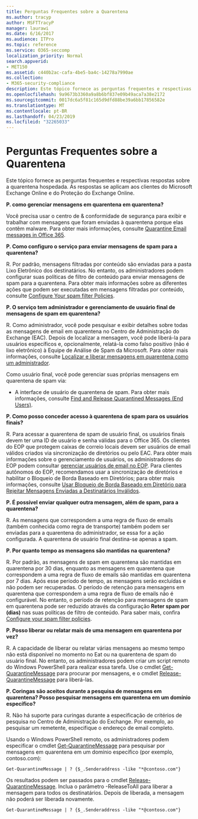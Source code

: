 ```yaml
---
title: Perguntas Frequentes sobre a Quarentena
ms.author: tracyp
author: MSFTTracyP
manager: laurawi
ms.date: 6/16/2017
ms.audience: ITPro
ms.topic: reference
ms.service: O365-seccomp
localization_priority: Normal
search.appverid:
- MET150
ms.assetid: c440b2ac-cafa-4be5-ba4c-14278a7990ae
ms.collection:
- M365-security-compliance
description: Este tópico fornece as perguntas frequentes e respectivas respostas sobre a quarentena hospedada.
ms.openlocfilehash: 9a9673b3360a9a8b6bf837e09b49aca7a38e2172
ms.sourcegitcommit: 0017dc6a5f81c165d9dfd88be39a6bb17856582e
ms.translationtype: MT
ms.contentlocale: pt-BR
ms.lasthandoff: 04/23/2019
ms.locfileid: "32265033"
---
```

# <a name="quarantine-faq"></a>Perguntas Frequentes sobre a Quarentena

Este tópico fornece as perguntas frequentes e respectivas respostas sobre a quarentena hospedada. As respostas se aplicam aos clientes do Microsoft Exchange Online e do Proteção do Exchange Online.
  
 **P. como gerenciar mensagens em quarentena em quarentena?**
  
Você precisa usar o centro de &amp; conformidade de segurança para exibir e trabalhar com mensagens que foram enviadas à quarentena porque elas contêm malware. Para obter mais informações, consulte [Quarantine Email messages in Office 365](https://support.office.com/article/Quarantine-email-messages-in-Office-365-4c234874-015e-4768-8495-98fcccfc639b).
  
 **P. Como configuro o serviço para enviar mensagens de spam para a quarentena?**
  
R. Por padrão, mensagens filtradas por conteúdo são enviadas para a pasta Lixo Eletrônico dos destinatários. No entanto, os administradores podem configurar suas políticas de filtro de conteúdo para enviar mensagens de spam para a quarentena. Para obter mais informações sobre as diferentes ações que podem ser executadas em mensagens filtradas por conteúdo, consulte [Configure Your spam filter Policies](configure-your-spam-filter-policies.md).
  
 **P. O serviço tem administrador e gerenciamento de usuário final de mensagens de spam em quarentena?**
  
R. Como administrador, você pode pesquisar e exibir detalhes sobre todas as mensagens de email em quarentena no Centro de Administração do Exchange (EAC). Depois de localizar a mensagem, você pode liberá-la para usuários específicos e, opcionalmente, relatá-la como falso positivo (não é lixo eletrônico) à Equipe de Análise de Spam da Microsoft. Para obter mais informações, consulte [Localizar e liberar mensagens em quarentena como um administrador](find-and-release-quarantined-messages-as-an-administrator.md).
  
Como usuário final, você pode gerenciar suas próprias mensagens em quarentena de spam via: 
  
- A interface de usuário de quarentena de spam. Para obter mais informações, consulte [Find and Release Quarantined Messages (End Users)](http://technet.microsoft.com/library/e439b560-827a-4807-abd3-6b861c1ff786.aspx).
        
 **P. Como posso conceder acesso à quarentena de spam para os usuários finais?**
  
R. Para acessar a quarentena de spam de usuário final, os usuários finais devem ter uma ID de usuário e senha válidas para o Office 365. Os clientes do EOP que protegem caixas de correio locais devem ser usuários de email válidos criados via sincronização de diretórios ou pelo EAC. Para obter mais informações sobre o gerenciamento de usuários, os administradores do EOP podem consultar [gerenciar usuários de email no EOP](eop/manage-mail-users-in-eop.md). Para clientes autônomos do EOP, recomendamos usar a sincronização de diretórios e habilitar o Bloqueio de Borda Baseado em Diretórios; para obter mais informações, consulte [Usar Bloqueio de Borda Baseado em Diretório para Rejeitar Mensagens Enviadas a Destinatários Inválidos](http://technet.microsoft.com/library/ca7b7416-92ed-40ad-abdb-695be46ea2e4.aspx).
  
 **P. É possível enviar qualquer outra mensagem, além de spam, para a quarentena?**
  
R. As mensagens que correspondem a uma regra de fluxo de emails (também conhecida como regra de transporte) também podem ser enviadas para a quarentena do administrador, se essa for a ação configurada. A quarentena de usuário final destina-se apenas a spam.
  
 **P. Por quanto tempo as mensagens são mantidas na quarentena?**
  
R. Por padrão, as mensagens de spam em quarentena são mantidas em quarentena por 30 dias, enquanto as mensagens em quarentena que correspondem a uma regra de fluxo de emails são mantidas em quarentena por 7 dias. Após esse período de tempo, as mensagens serão excluídas e não podem ser recuperadas. O período de retenção para mensagens em quarentena que correspondem a uma regra de fluxo de emails não é configurável. No entanto, o período de retenção para mensagens de spam em quarentena pode ser reduzido através da configuração **Reter spam por (dias)** nas suas políticas de filtro de conteúdo. Para saber mais, confira [Configure your spam filter policies](configure-your-spam-filter-policies.md).
  
 **P. Posso liberar ou relatar mais de uma mensagem em quarentena por vez?**
  
R. A capacidade de liberar ou relatar várias mensagens ao mesmo tempo não está disponível no momento no Eat ou na quarentena de spam do usuário final. No entanto, os administradores podem criar um script remoto do Windows PowerShell para realizar essa tarefa. Use o cmdlet [Get-QuarantineMessage](http://technet.microsoft.com/library/88026da1-8dbc-49e7-80e8-112a32773c34.aspx) para procurar por mensagens, e o cmdlet [Release-QuarantineMessage](http://technet.microsoft.com/library/4a3aa05c-238f-46f2-b8dd-b0e3c38eab3e.aspx) para liberá-las. 
  
 **P. Coringas são aceitos durante a pesquisa de mensagens em quarentena? Posso pesquisar mensagens em quarentena em um domínio específico?**
  
R. Não há suporte para curingas durante a especificação de critérios de pesquisa no Centro de Administração do Exchange. Por exemplo, ao pesquisar um remetente, especifique o endereço de email completo.
  
Usando o Windows PowerShell remoto, os administradores podem especificar o cmdlet [Get-QuarantineMessage](http://technet.microsoft.com/library/88026da1-8dbc-49e7-80e8-112a32773c34.aspx) para pesquisar por mensagens em quarentena em um domínio específico (por exemplo, contoso.com): 
  
```
Get-QuarantineMessage | ? {$_.Senderaddress -like "*@contoso.com"}
```

Os resultados podem ser passados para o cmdlet [Release-QuarantineMessage](http://technet.microsoft.com/library/4a3aa05c-238f-46f2-b8dd-b0e3c38eab3e.aspx). Inclua o parâmetro -ReleaseToAll para liberar a mensagem para todos os destinatários. Depois de liberada, a mensagem não poderá ser liberada novamente. 
  
```
Get-QuarantineMessage | ? {$_.Senderaddress -like "*@contoso.com"}
```


